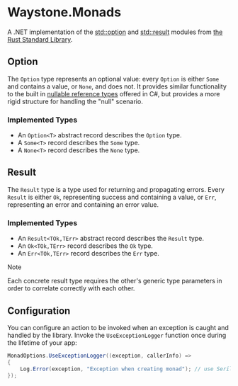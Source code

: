 ﻿# Waystone.Monads

A .NET implementation of
the [std::option](https://doc.rust-lang.org/std/option/)
and [std::result](https://doc.rust-lang.org/std/result/index.html) modules
from [the Rust Standard Library](https://doc.rust-lang.org/std/index.html).

## Option

The `Option` type represents an optional value: every `Option` is either `Some`
and contains a value, or `None`, and does not. It provides similar functionality
to the built in
[nullable reference types](https://learn.microsoft.com/en-us/dotnet/csharp/nullable-references)
offered in C#, but provides a more rigid structure for handling the "null"
scenario.

### Implemented Types

- An `Option<T>` abstract record describes the `Option` type.
- A `Some<T>` record describes the `Some` type.
- A `None<T>` record describes the `None` type.

## Result

The `Result` type is a type used for returning and propagating errors. Every
`Result` is either `Ok`, representing success and containing a value, or `Err`,
representing an error and containing an error value.

### Implemented Types

- An `Result<TOk,TErr>` abstract record describes the `Result` type.
- An `Ok<TOk,TErr>` record describes the `Ok` type.
- An `Err<TOk,TErr>` record describes the `Err` type.

> [!NOTE]
> Each concrete result type requires the other's generic type parameters in
> order to correlate correctly with each other.

## Configuration

You can configure an action to be invoked when an exception is caught and
handled by the library. Invoke the `UseExceptionLogger` function once during the
lifetime of your app:

```csharp
MonadOptions.UseExceptionLogger((exception, callerInfo) => 
{
    Log.Error(exception, "Exception when creating monad"); // use Serilog/NLog/Etc
});
```
